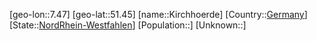 ﻿---
location: [51.45,7.47]
type: City
tags:
- geo/City


SpocWebEntityId: 31449
isDeleted: false
confidential: public

---
[geo-lon::7.47]
[geo-lat::51.45]
[name::Kirchhoerde]
[Country::[Germany](geo/Continent/Europe/Germany.md)]
[State::[NordRhein-Westfahlen](NordRhein-Westfahlen)]
[Population::]
[Unknown::]

